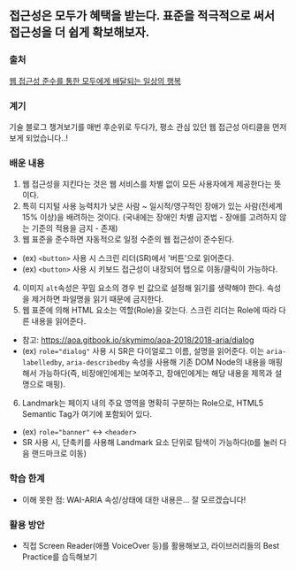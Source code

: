 ## 접근성은 모두가 혜택을 받는다. 표준을 적극적으로 써서 접근성을 더 쉽게 확보해보자.

### 출처

[웹 접근성 준수를 통한 모두에게 배달되는 일상의 행복](https://techblog.woowahan.com/15541/)

### 계기

기술 블로그 챙겨보기를 매번 후순위로 두다가, 평소 관심 있던 웹 접근성 아티클을 먼저 보게 되었습니다..!

### 배운 내용

1. 웹 접근성을 지킨다는 것은 웹 서비스를 차별 없이 모든 사용자에게 제공한다는 뜻이다.
2. 특히 디지털 사용 능력치가 낮은 사람 ~ 일시적/영구적인 장애가 있는 사람(전세계 15% 이상)을 배려하는 것이다. (국내에는 장애인 차별 금지법 - 장애를 고려하지 않는 기준의 적용을 금지 - 존재)
3. 웹 표준을 준수하면 자동적으로 일정 수준의 웹 접근성이 준수된다.
  - (ex) `<button>` 사용 시 스크린 리더(SR)에서 '버튼'으로 읽어준다.
  - (ex) `<button>` 사용 시 키보드 접근성이 내장되어 탭으로 이동/클릭이 가능하다.
4. 이미지 `alt`속성은 꾸밈 요소의 경우 빈 값으로 설정해 읽기를 생략해야 한다. 속성을 제거하면 파일명을 읽기 때문에 금지한다.
5. 웹 표준에 의해 HTML 요소는 역할(Role)을 갖는다. 스크린 리더는 Role에 따라 다른 내용을 읽어준다.
  - 참고: https://aoa.gitbook.io/skymimo/aoa-2018/2018-aria/dialog
  - (ex) `role="dialog"` 사용 시 SR은 다이얼로그 이름, 설명을 읽어준다. 이는 `aria-labelledby`, `aria-describedby` 속성을 사용해 기존 DOM Node의 내용을 매핑해서 가능하다(즉, 비장애인에게는 보여주고, 장애인에게는 해당 내용을 제목과 설명으로 매핑).
6. Landmark는 페이지 내의 주요 영역을 명확히 구분하는 Role으로, HTML5 Semantic Tag가 여기에 포함되어 있다.
  - (ex) `role="banner"` <-> `<header>`
  - SR 사용 시, 단축키를 사용해 Landmark 요소 단위로 탐색이 가능하다(`D`를 눌러 다음 랜드마크로 이동)

### 학습 한계

- 이해 못한 점: WAI-ARIA 속성/상태에 대한 내용은... 잘 모르겠습니다!

### 활용 방안

- 직접 Screen Reader(애플 VoiceOver 등)를 활용해보고, 라이브러리들의 Best Practice를 습득해보기
